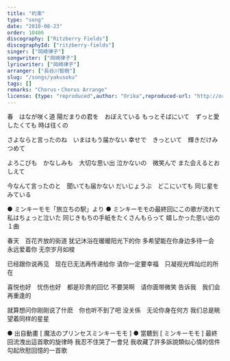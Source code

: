 ```yaml
---
title: "約束"
type: "song"
date: "2010-08-23"
order: 10406
discography: ["Ritzberry Fields"]
discographyId: ["ritzberry-fields"]
singer: ["岡崎律子"]
songwriter: ["岡崎律子"]
lyricwriter: ["岡崎律子"]
arranger: ["長谷川智樹"]
slug: "/songs/yakusoku"
tags: []
remarks: "Chorus・Chorus Arrange"
license: {type: "reproduced",author: "Orika",reproduced-url: "http://orikamushi.myweb.hinet.net/",reproduced-website: "織歌蟲網站"}
---
```


春　はなが咲く道 
陽だまりの君を　おぼえている 
もっとそばにいて　ずっと愛したくても 
時は往くの 

さよならと言ったのね　いまはもう届かない 
幸せで　きっといて　輝きだけみつめて 

よろこびも　かなしみも　大切な思い出 
泣かないの　微笑んで 
また会えるとおしえて 

今なんて言ったのと　聞いても届かない 
だいじょうぶ　どこにいても 
同じ星をみている

● ミンキーモモ「旅立ちの駅」より ● ミンキーモモの最終回にこの歌が流れて 私はちょっと泣いた 同じきもちの手紙をたくさんもらって 嬉しかった思い出の１曲

<!-- 翻译 -->

春天　百花齐放的街道 
犹记沐浴在暖暖阳光下的你 
多希望能在你身边多待一会　永远爱着你 
无奈岁月如梭 

已经跟你说再见　现在已无法再传递给你 
请你一定要幸福　只凝视光辉灿烂的所在 

喜悦也好　忧伤也好　都是珍贵的回忆 
不要哭啊　请你面带微笑 
告诉我　我们会再重逢的 

就算想问你刚刚说了什麽　你也听不到了吧 
没关係　无论你身在何方 
我们总是眺望着同样的星星

● 出自動畫 [ 魔法のプリンセスミンキーモモ \] ● 當聽到 \[ ミンキーモモ \] 最終回流洩出這首歌的旋律時 我忍不住哭了一會兒 我收藏了許多訴說類似心情的信件 勾起欣慰回憶的一首歌
